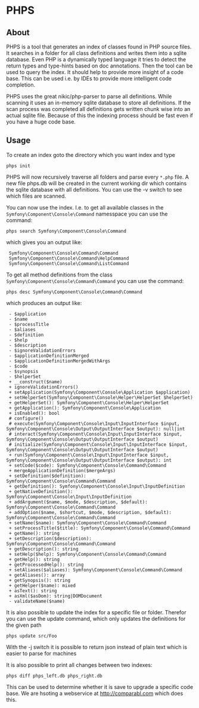 PHPS
====

## About

PHPS is a tool that generates an index of classes found in PHP source files.
It searches in a folder for all class definitions and writes them into a 
sqlite database. Even PHP is a dynamically typed language it tries to detect the
return types and type-hints based on doc annotations. Then the tool can be used 
to query the index. It should help to provide more insight of a code base. This 
can be used i.e. by IDEs to provide more intelligent code completion.

PHPS uses the great nikic/php-parser to parse all definitions. While scanning it
uses an in-memory sqlite database to store all definitions. If the scan process 
was completed all definitions gets written chunk wise into an actual sqlite 
file. Because of this the indexing process should be fast even if you have a 
huge code base.

## Usage

To create an index goto the directory which you want index and type

    phps init

PHPS will now recursively traverse all folders and parse every `*.php` file. A 
new file phps.db will be created in the current working dir which contains the 
sqlite database with all definitions. You can use the -v switch to see which
files are scanned.

You can now use the index. I.e. to get all available classes in the 
`Symfony\Component\Console\Command` namesspace you can use the command:

    phps search Symfony\Component\Console\Command

which gives you an output like:

     Symfony\Component\Console\Command\Command
     Symfony\Component\Console\Command\HelpCommand
     Symfony\Component\Console\Command\ListCommand

To get all method definitions from the class 
`Symfony\Component\Console\Command\Command` you can use the command:

    phps desc Symfony\Component\Console\Command\Command

which produces an output like:

     - $application
     - $name
     - $processTitle
     - $aliases
     - $definition
     - $help
     - $description
     - $ignoreValidationErrors
     - $applicationDefinitionMerged
     - $applicationDefinitionMergedWithArgs
     - $code
     - $synopsis
     - $helperSet
     + __construct($name)
     + ignoreValidationErrors()
     + setApplication(Symfony\Component\Console\Application $application)
     + setHelperSet(Symfony\Component\Console\Helper\HelperSet $helperSet)
     + getHelperSet(): Symfony\Component\Console\Helper\HelperSet
     + getApplication(): Symfony\Component\Console\Application
     + isEnabled(): bool
     # configure()
     # execute(Symfony\Component\Console\Input\InputInterface $input, Symfony\Component\Console\Output\OutputInterface $output): null|int
     # interact(Symfony\Component\Console\Input\InputInterface $input, Symfony\Component\Console\Output\OutputInterface $output)
     # initialize(Symfony\Component\Console\Input\InputInterface $input, Symfony\Component\Console\Output\OutputInterface $output)
     + run(Symfony\Component\Console\Input\InputInterface $input, Symfony\Component\Console\Output\OutputInterface $output): int
     + setCode($code): Symfony\Component\Console\Command\Command
     + mergeApplicationDefinition($mergeArgs)
     + setDefinition($definition): Symfony\Component\Console\Command\Command
     + getDefinition(): Symfony\Component\Console\Input\InputDefinition
     + getNativeDefinition(): Symfony\Component\Console\Input\InputDefinition
     + addArgument($name, $mode, $description, $default): Symfony\Component\Console\Command\Command
     + addOption($name, $shortcut, $mode, $description, $default): Symfony\Component\Console\Command\Command
     + setName($name): Symfony\Component\Console\Command\Command
     + setProcessTitle($title): Symfony\Component\Console\Command\Command
     + getName(): string
     + setDescription($description): Symfony\Component\Console\Command\Command
     + getDescription(): string
     + setHelp($help): Symfony\Component\Console\Command\Command
     + getHelp(): string
     + getProcessedHelp(): string
     + setAliases($aliases): Symfony\Component\Console\Command\Command
     + getAliases(): array
     + getSynopsis(): string
     + getHelper($name): mixed
     + asText(): string
     + asXml($asDom): string|DOMDocument
     - validateName($name)

It is also possible to update the index for a specific file or folder. Therefor
you can use the update command, which only updates the definitions for the given
path

    phps update src/Foo

With the -j switch it is possible to return json instead of plain text which is
easier to parse for machines

It is also possible to print all changes between two indexes:

    phps diff phps_left.db phps_right.db

This can be used to determine whether it is save to upgrade a specific code 
base. We are hsoting a webservice at http://comparabl.com which does this.
